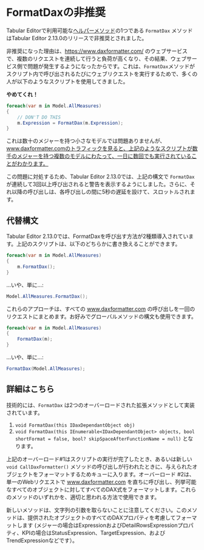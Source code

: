 ﻿# FormatDaxの非推奨

Tabular Editorで利用可能な[ヘルパーメソッド](/Advanced-Scripting.md#helper-methods)の1つである `FormatDax` メソッドはTabular Editor 2.13.0のリリースで非推奨とされました。

非推奨になった理由は、https://www.daxformatter.com/ のウェブサービスで、複数のリクエストを連続して行うと負荷が高くなり、その結果、ウェブサービス側で問題が発生するようになったからです。これは、`FormatDax`メソッドがスクリプト内で呼び出されるたびにウェブリクエストを実行するためで、多くの人が以下のようなスクリプトを使用してきました。

**やめてくれ！**

```csharp
foreach(var m in Model.AllMeasures)
{
    // DON'T DO THIS
    m.Expression = FormatDax(m.Expression);
}
```

これは数十のメジャーを持つ小さなモデルでは問題ありませんが、www.daxformatter.comのトラフィックを見ると、上記のようなスクリプトが数千のメジャーを持つ複数のモデルにわたって、一日に数回でも実行されていることがわかります。

この問題に対処するため、Tabular Editor 2.13.0では、上記の構文で `FormatDax` が連続して3回以上呼び出されると警告を表示するようにしました。さらに、それ以降の呼び出しは、各呼び出しの間に5秒の遅延を設けて、スロットルされます。

## 代替構文

Tabular Editor 2.13.0では、FormatDaxを呼び出す方法が2種類導入されています。上記のスクリプトは、以下のどちらかに書き換えることができます。

```csharp
foreach(var m in Model.AllMeasures)
{
    m.FormatDax();
}
```

...いや、単に...:

```csharp
Model.AllMeasures.FormatDax();
```

これらのアプローチは、すべての www.daxformatter.com の呼び出しを一回のリクエストにまとめます。お好みでグローバルメソッドの構文も使用できます。

```csharp
foreach(var m in Model.AllMeasures)
{
    FormatDax(m);
}
```

...いや、単に...:

```csharp
FormatDax(Model.AllMeasures);
```

## 詳細はこちら

技術的には、`FormatDax` は2つのオーバーロードされた拡張メソッドとして実装されています。

1) `void FormatDax(this IDaxDependantObject obj)`
2) `void FormatDax(this IEnumerable<IDaxDependantObject> objects, bool shortFormat = false, bool? skipSpaceAfterFunctionName = null)` となります。

上記のオーバーロード#1はスクリプトの実行が完了したとき、あるいは新しい `void CallDaxFormatter()` メソッドの呼び出しが行われたときに、与えられたオブジェクトをフォーマットするためキューに入ります。オーバーロード #2は、単一のWebリクエストで www.daxformatter.com を直ちに呼び出し、列挙可能なすべてのオブジェクトに対してすべてのDAX式をフォーマットします。これらのメソッドのいずれかを、適切と思われる方法で使用できます。

新しいメソッドは、文字列の引数を取らないことに注意してください。このメソッドは、提供されたオブジェクトのすべてのDAXプロパティを考慮してフォーマットします (メジャーの場合はExpressionおよびDetailRowsExpressionプロパティ、KPIの場合はStatusExpression、TargetExpression、およびTrendExpressionなどです）。
